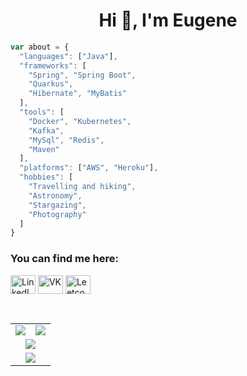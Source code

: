 <h1 align="center">Hi 👋, I'm Eugene</h1>

```js
var about = {
  "languages": ["Java"],
  "frameworks": [
    "Spring", "Spring Boot",
    "Quarkus", 
    "Hibernate", "MyBatis"
  ],
  "tools": [
    "Docker", "Kubernetes", 
    "Kafka", 
    "MySql", "Redis",
    "Maven"
  ],
  "platforms": ["AWS", "Heroku"],
  "hobbies": [
    "Travelling and hiking", 
    "Astronomy",
    "Stargazing",
    "Photography"
  ]
}
```

<h3 align="left">You can find me here:</h3>
<p align="left">
<a href="https://www.linkedin.com/in/eugene-shishkin" target="blank"><img align="center" src="https://cdn.jsdelivr.net/npm/simple-icons@3.0.1/icons/linkedin.svg" height="30" width="40" alt='LinkedIn'/></a>
<!--<a href="https://instagram.com/eugene.shishkin" target="blank"><img align="center" src="https://cdn.jsdelivr.net/npm/simple-icons@3.0.1/icons/instagram.svg" height="30" width="40" alt='Instagram'/></a>-->
<a href="https://vk.com/eugene_shishkin" target="blank"><img align="center" src="https://cdn.jsdelivr.net/npm/simple-icons@3.0.1/icons/vk.svg" height="30" width="40" alt='VK'/></a>
<a href="https://www.leetcode.com/eshishkin" target="blank"><img align="center" src="https://cdn.jsdelivr.net/npm/simple-icons@3.0.1/icons/leetcode.svg" height="30" width="40" alt='Leetcode'/></a>
</p>

<br/>  

<table align="center" style="border:none">
  <tr>
    <td widht="50%"><img src="https://github-readme-stats.vercel.app/api/top-langs/?username=eshishkin&langs_count=7&layout=compact&hide_border=true"/></td>
    <td widht="50%"><img src="https://github-readme-stats.vercel.app/api?username=eshishkin&show_icons=true&count_private=true&hide_border=true&include_all_commits=true&custom_title=Activity"/></td>
  </tr>
  <tr align="center">
    <td colspan=2><img src="https://github-profile-trophy.vercel.app/?username=eshishkin&margin-w=15"/></td>
  </tr>
  <tr align="center">
    <td colspan=2><img src="https://github-readme-streak-stats.herokuapp.com/?user=eshishkin&hide_border=true"/></td>
  </tr>
  
</table>
